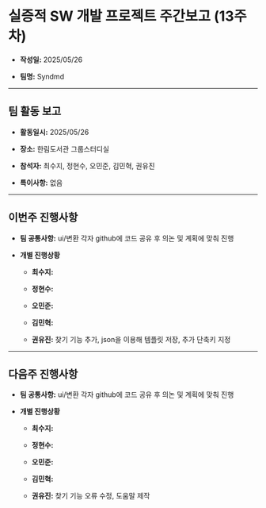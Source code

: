 # 실증적 SW 개발 프로젝트 주간보고 (13주차)
- **작성일:** 2025/05/26

- **팀명:** Syndmd

***

## 팀 활동 보고
- **활동일시:** 2025/05/26

- **장소:** 한림도서관 그룹스터디실

- **참석자:** 최수지, 정현수, 오민준, 김민혁, 권유진

- **특이사항:** 없음

***

## 이번주 진행사항
- **팀 공통사항:** ui/변환 각자 github에 코드 공유 후 의논 및 계획에 맞춰 진행

- **개별 진행상황**

  - **최수지:** 

  - **정현수:** 

  - **오민준:** 

  - **김민혁:** 

  - **권유진:** 찾기 기능 추가, json을 이용해 템플릿 저장, 추가 단축키 지정

***

## 다음주 진행사항
- **팀 공통사항:**  ui/변환 각자 github에 코드 공유 후 의논 및 계획에 맞춰 진행

- **개별 진행상황**

  - **최수지:**  

  - **정현수:** 

  - **오민준:** 

  - **김민혁:** 

  - **권유진:** 찾기 기능 오류 수정, 도움말 제작
   
